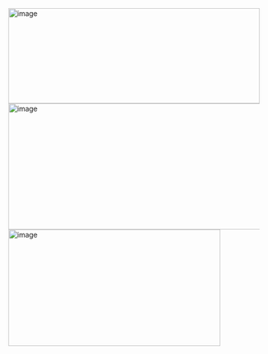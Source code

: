 

<img width="504" height="191" alt="image" src="https://github.com/user-attachments/assets/418dfd62-d835-4fe4-8246-c7dc9407e219" />

<img width="517" height="253" alt="image" src="https://github.com/user-attachments/assets/4b409261-2a05-4e72-ba20-126c2875ce4a" />

<img width="425" height="234" alt="image" src="https://github.com/user-attachments/assets/705d47fc-75c0-4d08-ad28-9e2c6be2c85d" />


